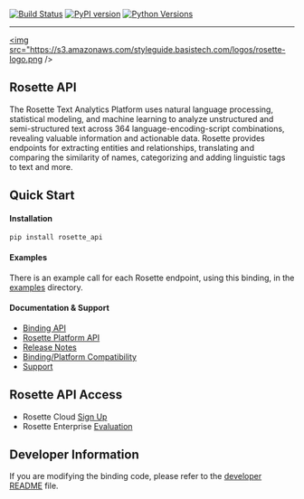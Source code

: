 [![Build Status](https://travis-ci.org/rosette-api/python.svg?branch=develop)](https://travis-ci.org/rosette-api/python)
[![PyPI version](https://badge.fury.io/py/rosette-api.svg)](https://badge.fury.io/py/rosette-api)
[![Python Versions](https://img.shields.io/pypi/pyversions/rosette-api.svg?color=dark%20green&label=Python%20Versions)](https://img.shields.io/pypi/pyversions/rosette-api.svg?color=dark%20green&label=Python%20Versions)

---
<a href="https://www.rosette.com"><img src="https://s3.amazonaws.com/styleguide.basistech.com/logos/rosette-logo.png /></a>

## Rosette API
The Rosette Text Analytics Platform uses natural language processing, statistical modeling, and machine learning to
analyze unstructured and semi-structured text across 364 language-encoding-script combinations, revealing valuable
information and actionable data. Rosette provides endpoints for extracting entities and relationships, translating and
comparing the similarity of names, categorizing and adding linguistic tags to text and more.

## Quick Start

#### Installation
`pip install rosette_api`

#### Examples
There is an example call for each Rosette endpoint, using this binding,
in the [examples](https://github.com/rosette-api/python/tree/develop/examples) directory.

#### Documentation & Support
- [Binding API](https://rosette-api.github.io/python/)
- [Rosette Platform API](https://developer.rosette.com/features-and-functions)
- [Release Notes](https://github.com/rosette-api/python/wiki/Release-Notes)
- [Binding/Platform Compatibility](https://developer.rosette.com/features-and-functions?python#)
- [Support](https://support.rosette.com)

## Rosette API Access
- Rosette Cloud [Sign Up](https://developer.rosette.com/signup)
- Rosette Enterprise [Evaluation](https://www.rosette.com/product-eval/)

## Developer Information
If you are modifying the binding code, please refer to the [developer README](https://github.com/rosette-api/python/tree/develop/DEVELOPER.md) file.
